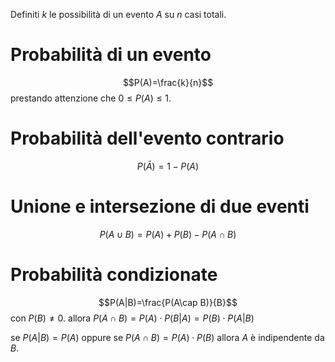 Definiti $k$ le possibilità di un evento $A$ su $n$ casi totali.
# Probabilità di un evento
$$P(A)=\frac{k}{n}$$
prestando attenzione che $0\le P(A) \le 1$.
# Probabilità dell'evento contrario
$$P(\bar A)=1 - P(A)$$
# Unione e intersezione di due eventi
$$P(A\cup B) = P(A) + P(B) - P(A\cap B)$$
# Probabilità condizionate
$$P(A|B)=\frac{P(A\cap B)}{B}$$
con $P(B)\ne 0$.
allora $P(A\cap B) = P(A)\cdot P(B|A) = P(B)\cdot P(A|B)$

se $P(A|B)=P(A)$ oppure se $P(A\cap B) = P(A)\cdot P(B)$
allora $A$ è indipendente da $B$.